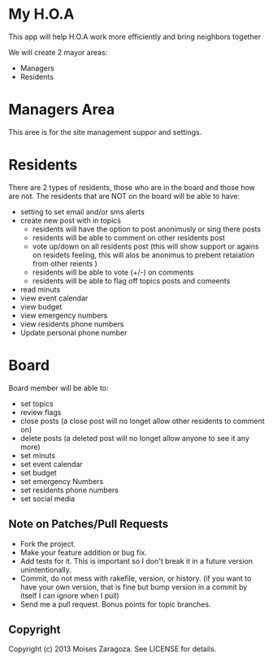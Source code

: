 # My H.O.A

This app will help H.O.A work more efficiently and bring neighbors together

We will create 2 mayor areas: 
* Managers
* Residents 

# Managers Area 
This aree is for the site management suppor and settings.

# Residents 
There are 2 types of residents, those who are in the board and those how are not.
The residents that are NOT on the board will be able to have:
* setting to set email and/or sms alerts
* create new post with in topics
  * residents will have the option to post anonimusly or sing there posts
  * residents will be able to comment on other residents post 
  * vote up/down on all residents post (this will show support or agains on residets feeling, this will alos be anonimus to prebent retaiation from other reients ) 
  * residents will be able to vote (+/-) on comments 
  * residents will be able to flag off topics posts and comeents 
* read minuts
* view event calendar 
* view budget 
* view emergency numbers 
* view residents phone numbers 
* Update personal phone number


# Board
Board member will be able to:
* set topics
* review flags
* close posts (a close post will no longet allow other residents to comment on)
* delete posts (a deleted post will no longet allow anyone to see it any more)
* set minuts 
* set event calendar 
* set budget 
* set emergency Numbers 
* set residents phone numbers 
* set social media 


## Note on Patches/Pull Requests

* Fork the project.
* Make your feature addition or bug fix.
* Add tests for it. This is important so I don't break it in a
  future version unintentionally.
* Commit, do not mess with rakefile, version, or history.
  (if you want to have your own version, that is fine but bump version in a commit by itself I can ignore when I pull)
* Send me a pull request. Bonus points for topic branches.

## Copyright

Copyright (c) 2013 Moises Zaragoza. See LICENSE for details.
